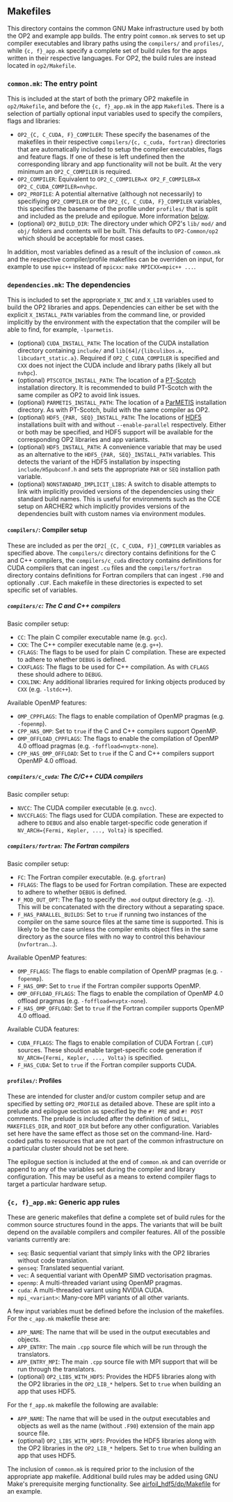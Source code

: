 ## Makefiles
This directory contains the common GNU Make infrastructure used by both the OP2 and example app builds. The entry point `common.mk` serves to set up compiler executables and library paths using the `compilers/` and `profiles/`, while `{c, f}_app.mk` specify a complete set of build rules for the apps written in their respective languages. For OP2, the build rules are instead located in `op2/Makefile`.

### `common.mk`: The entry point
This is included at the start of both the primary OP2 makefile in `op2/Makefile`, and before the `{c, f}_app.mk` in the app `Makefile`s. There is a selection of partially optional input variables used to specify the compilers, flags and libraries:
 * `OP2_{C, C_CUDA, F}_COMPILER`: These specify the basenames of the makefiles in their respective `compilers/{c, c_cuda, fortran}` directories that are automatically included to setup the compiler executables, flags and feature flags. If one of these is left undefined then the corresponding library and app functionality will not be built. At the very minimum an `OP2_C_COMPILER` is required.
 * `OP2_COMPILER`: Equivalent to `OP2_C_COMPILER=X OP2_F_COMPILER=X OP2_C_CUDA_COMPILER=nvhpc`.
 * `OP2_PROFILE`: A potential alternative (although not necessarily) to specifiying `OP2_COMPILER` or the `OP2_{C, C_CUDA, F}_COMPILER` variables, this specifies the basename of the profile under `profiles/` that is split and included as the prelude and epilogue. More information [below](#profiles-profiles).
 * (optional) `OP2_BUILD_DIR`: The directory under which OP2's `lib/` `mod/` and `obj/` folders and contents will be built. This defaults to `OP2-Common/op2` which should be acceptable for most cases.

In addition, most variables defined as a result of the inclusion of `common.mk` and the respective compiler/profile makefiles can be overriden on input, for example to use `mpic++` instead of `mpicxx`: `make MPICXX=mpic++ ...`.

### `dependencies.mk`: The dependencies
This is included to set the appropriate `X_INC` and `X_LIB` variables used to build the OP2 libraries and apps. Dependencies can either be set with the explicit `X_INSTALL_PATH` variables from the command line, or provided implicitly by the environment with the expectation that the compiler will be able to find, for example, `-lparmetis`.
 * (optional) `CUDA_INSTALL_PATH`: The location of the CUDA installation directory containing `include/` and `lib[64]/{libculibos.a, libcudart_static.a}`. Required if `OP2_C_CUDA_COMPILER` is specified and `CXX` does not inject the CUDA include and library paths (likely all but `nvhpc`).
 * (optional) `PTSCOTCH_INSTALL_PATH`: The location of a [PT-Scotch](https://www.labri.fr/perso/pelegrin/scotch/) installation directory. It is recommended to build PT-Scotch with the same compiler as OP2 to avoid link issues.
 * (optional) `PARMETIS_INSTALL_PATH`: The location of a [ParMETIS](http://glaros.dtc.umn.edu/gkhome/metis/parmetis/overview) installation directory. As with PT-Scotch, build with the same compiler as OP2.
 * (optional) `HDF5_{PAR, SEQ}_INSTALL_PATH`: The locations of [HDF5](https://www.hdfgroup.org/solutions/hdf5/) installations built with and without `--enable-parallel` respectively. Either or both may be specified, and HDF5 support will be available for the corresponding OP2 libraries and app variants.
 * (optional) `HDF5_INSTALL_PATH`: A convenience variable that may be used as an alternative to the `HDF5_{PAR, SEQ}_INSTALL_PATH` variables. This detects the variant of the HDF5 installation by inspecting `include/H5pubconf.h` and sets the appropriate `PAR` or `SEQ` installion path variable.
 * (optional) `NONSTANDARD_IMPLICIT_LIBS`: A switch to disable attempts to link with implicitly provided versions of the dependencies using their standard build names. This is useful for environments such as the CCE setup on ARCHER2 which implicitly provides versions of the dependencies built with custom names via environment modules.

#### `compilers/`: Compiler setup
These are included as per the `OP2[_{C, C_CUDA, F}]_COMPILER` variables as specified above. The `compilers/c` directory contains definitions for the C and C++ compilers, the `compilers/c_cuda` directory contains definitions for CUDA compilers that can ingest `.cu` files and the `compilers/fortran` directory contains definitions for Fortran compilers that can ingest `.F90` and optionally `.CUF`. Each makefile in these directories is expected to set specific set of variables.

##### `compilers/c`: The C and C++ compilers
Basic compiler setup:
 * `CC`: The plain C compiler executable name (e.g. `gcc`).
 * `CXX`: The C++ compiler executable name (e.g. `g++`).
 * `CFLAGS`: The flags to be used for plain C compilation. These are expected to adhere to whether `DEBUG` is defined.
 * `CXXFLAGS`: The flags to be used for C++ compilation. As with `CFLAGS` these should adhere to `DEBUG`.
 * `CXXLINK`: Any additional libraries required for linking objects produced by `CXX` (e.g. `-lstdc++`).

Available OpenMP features:
 * `OMP_CPPFLAGS`: The flags to enable compilation of OpenMP pragmas (e.g. `-fopenmp`).
 * `CPP_HAS_OMP`: Set to `true` if the C and C++ compilers support OpenMP.
 * `OMP_OFFLOAD_CPPFLAGS`: The flags to enable the compilation of OpenMP 4.0 offload pragmas (e.g. `-foffload=nvptx-none`).
 * `CPP_HAS_OMP_OFFLOAD`: Set to `true` if the C and C++ compilers support OpenMP 4.0 offload.

##### `compilers/c_cuda`: The C/C++ CUDA compilers
Basic compiler setup:
 * `NVCC`: The CUDA compiler executable (e.g. `nvcc`).
 * `NVCCFLAGS`: The flags used for CUDA compilation. These are expected to adhere to `DEBUG` and also enable target-specific code generation if `NV_ARCH={Fermi, Kepler, ..., Volta}` is specified.

##### `compilers/fortran`: The Fortran compilers
Basic compiler setup:
 * `FC`: The Fortran compiler executable. (e.g. `gfortran`)
 * `FFLAGS`: The flags to be used for Fortran compilation. These are expected to adhere to whether `DEBUG` is defined.
 * `F_MOD_OUT_OPT`: The flag to specify the `.mod` output directory (e.g. `-J`). This will be concatenated with the directory without a separating space.
 * `F_HAS_PARALLEL_BUILDS`: Set to `true` if running two instances of the compiler on the same source files at the same time is supported. This is likely to be the case unless the compiler emits object files in the same directory as the source files with no way to control this behaviour (`nvfortran`...).

Available OpenMP features:
 * `OMP_FFLAGS`: The flags to enable compilation of OpenMP pragmas (e.g. `-fopenmp`).
 * `F_HAS_OMP`: Set to `true` if the Fortran compiler supports OpenMP.
 * `OMP_OFFLOAD_FFLAGS`: The flags to enable the compilation of OpenMP 4.0 offload pragmas (e.g. `-foffload=nvptx-none`).
 * `F_HAS_OMP_OFFLOAD`: Set to `true` if the Fortran compiler supports OpenMP 4.0 offload.

Available CUDA features:
 * `CUDA_FFLAGS`: The flags to enable compilation of CUDA Fortran (`.CUF`) sources. These should enable target-specific code generation if `NV_ARCH={Fermi, Kepler, ..., Volta}` is specified.
 * `F_HAS_CUDA`: Set to `true` if the Fortran compiler supports CUDA.

#### `profiles/`: Profiles
These are intended for cluster and/or custom compiler setup and are specified by setting `OP2_PROFILE` as detailed above. These are split into a prelude and epilogue section as specified by the `#! PRE` and `#! POST` comments. The prelude is included after the definition of `SHELL`, `MAKEFILES_DIR`, and `ROOT_DIR` but before any other configuration. Variables set here have the same effect as those set on the command-line. Hard-coded paths to resources that are not part of the common infrastructure on a particular cluster should not be set here.

The epilogue section is included at the end of `common.mk` and can override or append to any of the variables set during the compiler and library configuration. This may be useful as a means to extend compiler flags to target a particular hardware setup.

### `{c, f}_app.mk`: Generic app rules
These are generic makefiles that define a complete set of build rules for the common source structures found in the apps. The variants that will be built depend on the available compilers and compiler features. All of the possible variants currently are:
 * `seq`: Basic sequential variant that simply links with the OP2 libraries without code translation.
 * `genseq`: Translated sequential variant.
 * `vec`: A sequential variant with OpenMP SIMD vectorisation pragmas.
 * `openmp`: A multi-threaded variant using OpenMP pragmas.
 * `cuda`: A multi-threaded variant using NVIDIA CUDA.
 * `mpi_<variant>`: Many-core MPI variants of all other variants.

A few input variables must be defined before the inclusion of the makefiles. For the `c_app.mk` makefile these are:
 * `APP_NAME`: The name that will be used in the output executables and objects.
 * `APP_ENTRY`: The main `.cpp` source file which will be run through the translators.
 * `APP_ENTRY_MPI`: The main `.cpp` source file with MPI support that will be run through the translators.
 * (optional) `OP2_LIBS_WITH_HDF5`: Provides the HDF5 libraries along with the OP2 libraries in the `OP2_LIB_*` helpers. Set to `true` when building an app that uses HDF5.

For the `f_app.mk` makefile the following are available:
 * `APP_NAME`: The name that will be used in the output executables and objects as well as the name (without `.F90`) extension of the main app source file.
 * (optional) `OP2_LIBS_WITH_HDF5`: Provides the HDF5 libraries along with the OP2 libraries in the `OP2_LIB_*` helpers. Set to `true` when building an app that uses HDF5.

The inclusion of `common.mk` is required prior to the inclusion of the appropriate app makefile. Additional build rules may be added using GNU Make's prerequisite merging functionality. See [airfoil_hdf5/dp/Makefile](../apps/c/airfoil/airfoil_hdf5/dp/Makefile) for an example.
